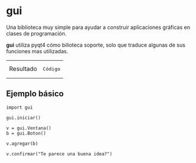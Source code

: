 gui
===

Una biblioteca muy simple para ayudar a construir aplicaciones gráficas en clases de programación.


**gui** utiliza pyqt4 cómo bilioteca soporte, solo que traduce algunas de sus funciones
mas utilizadas.


<table>
<tr>
    <td>Resultado</td>
    <td>
<pre>Código</pre>
    </td>
</td>
</table>


Ejemplo básico
--------------

    import gui

    gui.iniciar()

    v = gui.Ventana()
    b = gui.Boton()

    v.agregar(b)

    v.confirmar("Te parece una buena idea?")
